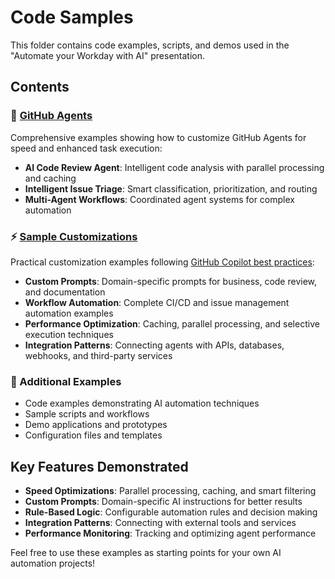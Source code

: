 # Code Samples

This folder contains code examples, scripts, and demos used in the "Automate your Workday with AI" presentation.

## Contents

### 🤖 [GitHub Agents](./github-agents/)
Comprehensive examples showing how to customize GitHub Agents for speed and enhanced task execution:
- **AI Code Review Agent**: Intelligent code analysis with parallel processing and caching
- **Intelligent Issue Triage**: Smart classification, prioritization, and routing
- **Multi-Agent Workflows**: Coordinated agent systems for complex automation

### ⚡ [Sample Customizations](./sample-customizations/)
Practical customization examples following [GitHub Copilot best practices](https://docs.github.com/en/enterprise-cloud@latest/copilot/tutorials/coding-agent/get-the-best-results):
- **Custom Prompts**: Domain-specific prompts for business, code review, and documentation
- **Workflow Automation**: Complete CI/CD and issue management automation examples
- **Performance Optimization**: Caching, parallel processing, and selective execution techniques
- **Integration Patterns**: Connecting agents with APIs, databases, webhooks, and third-party services

### 📁 Additional Examples
- Code examples demonstrating AI automation techniques
- Sample scripts and workflows
- Demo applications and prototypes
- Configuration files and templates

## Key Features Demonstrated

- **Speed Optimizations**: Parallel processing, caching, and smart filtering
- **Custom Prompts**: Domain-specific AI instructions for better results
- **Rule-Based Logic**: Configurable automation rules and decision making
- **Integration Patterns**: Connecting with external tools and services
- **Performance Monitoring**: Tracking and optimizing agent performance

Feel free to use these examples as starting points for your own AI automation projects!